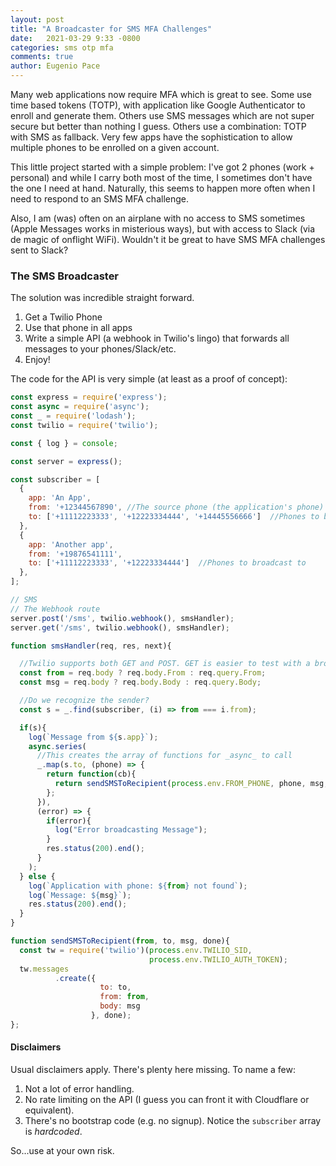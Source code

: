 ```yaml
---
layout: post
title: "A Broadcaster for SMS MFA Challenges"
date:   2021-03-29 9:33 -0800
categories: sms otp mfa
comments: true
author: Eugenio Pace
---
```


Many web applications now require MFA which is great to see. Some use time based tokens (TOTP), with application like Google Authenticator to enroll and generate them. Others use SMS messages which are not super secure but better than nothing I guess. Others use a combination: TOTP with SMS as fallback. Very few apps have the sophistication to allow multiple phones to be enrolled on a given account.

This little project started with a simple problem: I've got 2 phones (work + personal) and while I carry both most of the time, I sometimes don't have the one I need at hand. Naturally, this seems to happen more often when I need to respond to an SMS MFA challenge.

Also, I am (was) often on an airplane with no access to SMS sometimes (Apple Messages works in misterious ways), but with access to Slack (via de magic of onflight WiFi). Wouldn't it be great to have SMS MFA challenges sent to Slack?


### The SMS Broadcaster

The solution was incredible straight forward. 

1. Get a Twilio Phone
2. Use that phone in all apps
3. Write a simple API (a webhook in Twilio's lingo) that forwards all messages to your phones/Slack/etc.
4. Enjoy! 

The code for the API is very simple (at least as a proof of concept):

```js
const express = require('express');
const async = require('async');
const _ = require('lodash');
const twilio = require('twilio');

const { log } = console;

const server = express();

const subscriber = [
  {
    app: 'An App',
    from: '+12344567890', //The source phone (the application's phone)
    to: ['+11112223333', '+12223334444', '+14445556666']  //Phones to broadcast to
  },
  {
    app: 'Another app',
    from: '+19876541111',
    to: ['+11112223333', '+12223334444']  //Phones to broadcast to
  },
];

// SMS
// The Webhook route
server.post('/sms', twilio.webhook(), smsHandler);
server.get('/sms', twilio.webhook(), smsHandler); 

function smsHandler(req, res, next){

  //Twilio supports both GET and POST. GET is easier to test with a browser
  const from = req.body ? req.body.From : req.query.From;
  const msg = req.body ? req.body.Body : req.query.Body; 

  //Do we recognize the sender?
  const s = _.find(subscriber, (i) => from === i.from);

  if(s){
    log(`Message from ${s.app}`);
    async.series(
      //This creates the array of functions for _async_ to call
      _.map(s.to, (phone) => {
        return function(cb){
          return sendSMSToRecipient(process.env.FROM_PHONE, phone, msg, cb);
        };
      }),
      (error) => {
        if(error){
          log("Error broadcasting Message");
        }
        res.status(200).end();
      }
    );
  } else {
    log(`Application with phone: ${from} not found`);
    log(`Message: ${msg}`);
    res.status(200).end();
  }
}

function sendSMSToRecipient(from, to, msg, done){
  const tw = require('twilio')(process.env.TWILIO_SID, 
                               process.env.TWILIO_AUTH_TOKEN);
  tw.messages
          .create({
                    to: to,
                    from: from,
                    body: msg
                  }, done);
};
```

#### Disclaimers

Usual disclaimers apply. There's plenty here missing. To name a few:

1. Not a lot of error handling.
2. No rate limiting on the API (I guess you can front it with Cloudflare or equivalent).
3. There's no bootstrap code (e.g. no signup). Notice the `subscriber` array is _hardcoded_. 

So...use at your own risk. 

